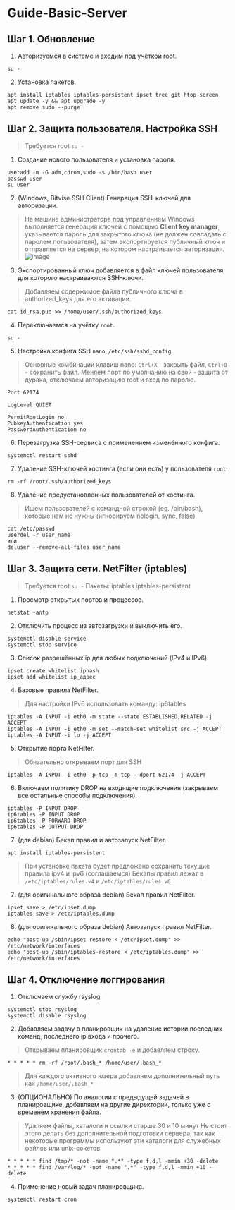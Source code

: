 # Guide-Basic-Server

## Шаг 1. Обновление
1. Авторизуемся в системе и входим под учёткой root.
```
su -
```

2. Установка пакетов.
```
apt install iptables iptables-persistent ipset tree git htop screen
apt update -y && apt upgrade -y
apt remove sudo --purge
```

## Шаг 2. Защита пользователя. Настройка SSH
> Требуется root `su -`

1. Создание нового пользователя и установка пароля.
```
useradd -m -G adm,cdrom,sudo -s /bin/bash user
passwd user
su user
```

2. (Windows, Bitvise SSH Client) Генерация SSH-ключей для авторизации.
> На машине администратора под управлением Windows выполняется генерация ключей с помощью **Client key manager**,
> указывается пароль для закрытого ключа (не должен совпадать с паролем пользователя), затем экспортируется
> публичный ключ и отправляется на сервер, на котором настраивается авторизация.
![image](https://user-images.githubusercontent.com/21179689/218112972-739cb013-9f1e-4bba-a6d6-281b4e574568.png)

3. Экспортированный ключ добавляется в файл ключей пользователя, для которого настраиваются SSH-ключи.
> Добавляем содержимое файла публичного ключа в authorized_keys для его активации.
```
cat id_rsa.pub >> /home/user/.ssh/authorized_keys
```

4. Переключаемся на учётку `root`.
```
su -
```

5. Настройка конфига SSH `nano /etc/ssh/sshd_config`.
> Основные комбинации клавиш nano: `Ctrl+X` - закрыть файл, `Ctrl+O` - сохранить файл.
> Меняем порт по умолчанию на свой - защита от дурака, отключаем авторизацию root и вход по паролю.
```
Port 62174

LogLevel QUIET

PermitRootLogin no
PubkeyAuthentication yes
PasswordAuthentication no
```

6. Перезагрузка SSH-сервиса с применением изменённого конфига.
```
systemctl restart sshd
```

7. Удаление SSH-ключей хостинга (если они есть) у пользователя `root`.
```
rm -rf /root/.ssh/authorized_keys
```

8. Удаление предустановленных пользователей от хостинга.
> Ищем пользователей с командной строкой (eg. /bin/bash), которые нам не нужны (игнорируем nologin, sync, false)
```
cat /etc/passwd
userdel -r user_name
или
deluser --remove-all-files user_name
```

## Шаг 3. Защита сети. NetFilter (iptables)
> Требуется root `su -`
> Пакеты: iptables iptables-persistent

1. Просмотр открытых портов и процессов.
```
netstat -antp
```

2. Отключить процесс из автозагрузки и выключить его.
```
systemctl disable service
systemctl stop service
```

3. Список разрешённых ip для любых подключений (IPv4 и IPv6).
```
ipset create whitelist iphash
ipset add whitelist ip_адрес
```

4. Базовые правила NetFilter.
> Для настройки IPv6 использовать команду: ip6tables
```
iptables -A INPUT -i eth0 -m state --state ESTABLISHED,RELATED -j ACCEPT
iptables -A INPUT -i eth0 -m set --match-set whitelist src -j ACCEPT
iptables -A INPUT -i lo -j ACCEPT
```

5. Открытие порта NetFilter.
> Обязательно открываем порт для SSH
```
iptables -A INPUT -i eth0 -p tcp -m tcp --dport 62174 -j ACCEPT
```

6. Включаем политику DROP на входящие подключения (закрываем все остальные способы подключения).
```
iptables -P INPUT DROP
ip6tables -P INPUT DROP
ip6tables -P FORWARD DROP
ip6tables -P OUTPUT DROP
```

7. (для debian) Бекап правил и автозапуск NetFilter.
```
apt install iptables-persistent
```
> При установке пакета будет предложено сохранить текущие правила ipv4 и ipv6 (соглашаемся)
> Бекапы правил лежат в `/etc/iptables/rules.v4` и `/etc/iptables/rules.v6`

7. (для оригинального образа debian) Бекап правил NetFilter.
```
ipset save > /etc/ipset.dump
iptables-save > /etc/iptables.dump
```

8. (для оригинального образа debian) Автозапуск правил NetFilter.
```
echo "post-up /sbin/ipset restore < /etc/ipset.dump" >> /etc/network/interfaces
echo "post-up /sbin/iptables-restore < /etc/iptables.dump" >> /etc/network/interfaces
```

## Шаг 4. Отключение логгирования
1. Отключаем службу rsyslog.
```
systemctl stop rsyslog
systemctl disable rsyslog
```

2. Добавляем задачу в планировщик на удаление истории последних команд, последнего ip входа и прочего.
> Открываем планировщик `crontab -e` и добавляем строку.
``` 
* * * * * rm -rf /root/.bash_* /home/user/.bash_*
```
> Для каждого активного юзера добавляем дополнительный путь как `/home/user/.bash_*`

3. (ОПЦИОНАЛЬНО) По аналогии с предыдущей задачей в планировщике, добавляем на другие директории, только уже с временем хранения файла.
> Удаляем файлы, каталоги и ссылки старше 30 и 10 минут
> Не стоит этого делать без дополнительной подготовки сервера, так как некоторые программы используют эти каталоги для служебных файлов или unix-сокетов.
```
* * * * * find /tmp/* -not -name ".*" -type f,d,l -mmin +30 -delete
* * * * * find /var/log/* -not -name ".*" -type f,d,l -mmin +10 -delete
```

4. Применение новый задач планировщика.
```
systemctl restart cron
```

